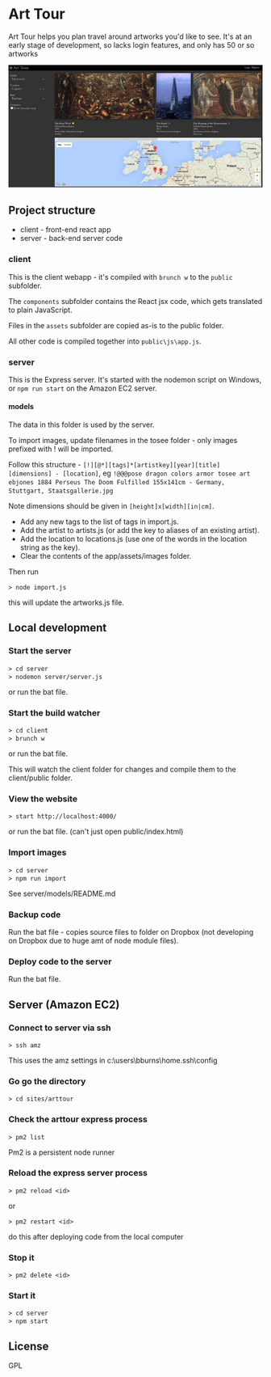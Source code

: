
# Art Tour

Art Tour helps you plan travel around artworks you'd like to see. It's at an early stage of development, so lacks login features, and only has 50 or so artworks 

<img src="screenshots/arttour2016-06-11_800.jpg" />


Project structure
---------------------------

* client - front-end react app
* server - back-end server code


### client

This is the client webapp - it's compiled with `brunch w` to the `public` subfolder.

The `components` subfolder contains the React jsx code, which gets translated to
plain JavaScript.

Files in the `assets` subfolder are copied as-is to the public folder.

All other code is compiled together into `public\js\app.js`.


### server

This is the Express server. It's started with the nodemon script on Windows, or
`npm run start` on the Amazon EC2 server.


#### models

The data in this folder is used by the server.

To import images, update filenames in the tosee folder - only images prefixed
with ! will be imported.

Follow this structure - `[!][@*][tags]*[artistkey][year][title][dimensions] - [location]`, 
eg `!@@@pose dragon colors armor tosee art ebjones 1884 Perseus The Doom Fulfilled 155x141cm - Germany, Stuttgart, Staatsgallerie.jpg`

Note dimensions should be given in `[height]x[width][in|cm]`. 

* Add any new tags to the list of tags in import.js. 
* Add the artist to artists.js (or add the key to aliases of an existing artist).
* Add the location to locations.js (use one of the words in the location string as the key).
* Clear the contents of the app/assets/images folder.

Then run

    > node import.js
    
this will update the artworks.js file.


Local development
---------------------------------

### Start the server

    > cd server
    > nodemon server/server.js
or run the bat file.


### Start the build watcher

    > cd client
    > brunch w
    
or run the bat file.

This will watch the client folder for changes and compile them to the client/public folder.


### View the website

    > start http://localhost:4000/

or run the bat file.
(can't just open public/index.html)


### Import images

    > cd server
    > npm run import
    
See server/models/README.md


### Backup code

Run the bat file - copies source files to folder on Dropbox (not developing on Dropbox due to huge amt of node module files).

### Deploy code to the server

Run the bat file.


Server (Amazon EC2)
-------------------------------

### Connect to server via ssh

    > ssh amz
    
This uses the amz settings in c:\users\bburns\home\.ssh\config


### Go go the directory

    > cd sites/arttour


### Check the arttour express process

    > pm2 list
    
Pm2 is a persistent node runner


### Reload the express server process

    > pm2 reload <id>
    
or

    > pm2 restart <id>
    
do this after deploying code from the local computer


### Stop it

    > pm2 delete <id>


### Start it

    > cd server
    > npm start


License
-------------------------------

GPL

